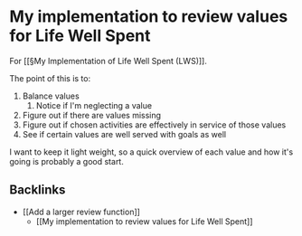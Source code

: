 # My implementation to review values for Life Well Spent
For [[§My Implementation of Life Well Spent (LWS)]].

The point of this is to:
1. Balance values
	1. Notice if I'm neglecting a value
2. Figure out if there are values missing
3. Figure out if chosen activities are effectively in service of those values
4. See if certain values are well served with goals as well

I want to keep it light weight, so a quick overview of each value and how it's going is probably a good start. 

## Backlinks
* [[Add a larger review function]]
	* [[My implementation to review values for Life Well Spent]]

<!-- #p1 -->

<!-- {BearID:DCD22CC3-BE70-4300-B7A2-CB31C8C620AA-33154-00002A40FF8AE2EF} -->
